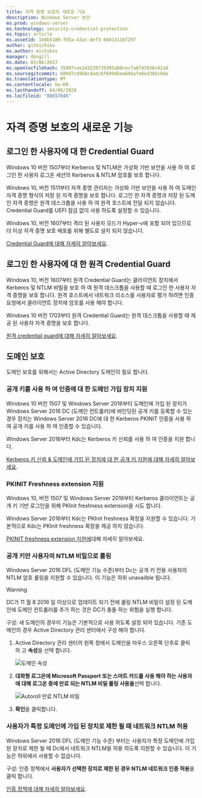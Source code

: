 ```yaml
---
title: 자격 증명 보호의 새로운 기능
description: Windows Server 보안
ms.prod: windows-server
ms.technology: security-credential-protection
ms.topic: article
ms.assetid: 1b0b5180-f65a-43ac-8ef3-66014116f297
author: gitmichiko
ms.author: michikos
manager: dongill
ms.date: 03/06/2017
ms.openlocfilehash: 35097cee243239735995a00cec7a6fd3936c62a8
ms.sourcegitcommit: b00d7c8968c4adc8f699dbee694afe6ed36bc9de
ms.translationtype: MT
ms.contentlocale: ko-KR
ms.lasthandoff: 04/08/2020
ms.locfileid: "80857046"
---
```

# <a name="whats-new-in-credential-protection"></a>자격 증명 보호의 새로운 기능

## <a name="credential-guard-for-signed-in-user"></a>로그인 한 사용자에 대 한 Credential Guard

Windows 10 버전 1507부터 Kerberos 및 NTLM은 가상화 기반 보안을 사용 하 여 로그인 한 사용자 로그온 세션의 Kerberos & NTLM 암호를 보호 합니다. 

Windows 10, 버전 1511부터 자격 증명 관리자는 가상화 기반 보안을 사용 하 여 도메인 자격 증명 형식의 저장 된 자격 증명을 보호 합니다. 로그인 한 자격 증명과 저장 된 도메인 자격 증명은 원격 데스크톱을 사용 하 여 원격 호스트에 전달 되지 않습니다. Credential Guard를 UEFI 잠금 없이 사용 하도록 설정할 수 있습니다.

Windows 10, 버전 1607부터 격리 된 사용자 모드가 Hyper-v에 포함 되어 있으므로 더 이상 자격 증명 보호 배포를 위해 별도로 설치 되지 않습니다.

[Credential Guard에 대해 자세히 알아보세요](https://technet.microsoft.com/itpro/windows/keep-secure/credential-guard).


## <a name="remote-credential-guard-for-signed-in-user"></a>로그인 한 사용자에 대 한 원격 Credential Guard

Windows 10, 버전 1607부터 원격 Credential Guard는 클라이언트 장치에서 Kerberos 및 NTLM 비밀을 보호 하 여 원격 데스크톱을 사용할 때 로그인 한 사용자 자격 증명을 보호 합니다. 원격 호스트에서 네트워크 리소스를 사용자로 평가 하려면 인증 요청에서 클라이언트 장치에 암호를 사용 해야 합니다.

Windows 10 버전 1703부터 원격 Credential Guard는 원격 데스크톱을 사용할 때 제공 된 사용자 자격 증명을 보호 합니다.

[원격 credential guard에 대해 자세히 알아보세요](https://technet.microsoft.com/itpro/windows/keep-secure/remote-credential-guard).

## <a name="domain-protections"></a>도메인 보호

도메인 보호를 위해서는 Active Directory 도메인이 필요 합니다.

### <a name="domain-joined-device-support-for-authentication-using-public-key"></a>공개 키를 사용 하 여 인증에 대 한 도메인 가입 장치 지원

Windows 10 버전 1507 및 Windows Server 2016부터 도메인에 가입 된 장치가 Windows Server 2016 DC (도메인 컨트롤러)에 바인딩된 공개 키를 등록할 수 있는 경우 장치는 Windows Server 2016 DC에 대 한 Kerberos PKINIT 인증을 사용 하 여 공개 키를 사용 하 여 인증할 수 있습니다.

Windows Server 2016부터 Kdc는 Kerberos 키 신뢰를 사용 하 여 인증을 지원 합니다.  

[Kerberos 키 신뢰 & 도메인에 가입 된 장치에 대 한 공개 키 지원에 대해 자세히 알아보세요](https://technet.microsoft.com/windows-server-docs/security/kerberos/whats-new-in-kerberos-authentication).

### <a name="pkinit-freshness-extension-support"></a>PKINIT Freshness extension 지원

Windows 10, 버전 1507 및 Windows Server 2016부터 Kerberos 클라이언트는 공개 키 기반 로그인을 위해 PKInit freshness extension을 시도 합니다. 

Windows Server 2016부터 Kdc는 PKInit freshness 확장을 지원할 수 있습니다.  기본적으로 Kdc는 PKInit freshness 확장을 제공 하지 않습니다. 

[PKINIT freshness extension 지원에](https://technet.microsoft.com/windows-server-docs/security/kerberos/whats-new-in-kerberos-authentication)대해 자세히 알아보세요.

### <a name="rolling-public-key-only-users-ntlm-secrets"></a>공개 키만 사용자의 NTLM 비밀으로 롤링

Windows Server 2016 DFL (도메인 기능 수준)부터 Dc는 공개 키 전용 사용자의 NTLM 암호 롤링을 지원할 수 있습니다. 이 기능은 하위 unavailble 됩니다.

> [!WARNING] 
> DC가 11 월 8 2016 일 이상으로 업데이트 되기 전에 롤링 NTLM 비밀이 설정 된 도메인에 도메인 컨트롤러를 추가 하는 것은 DC가 충돌 하는 위험을 실행 합니다. 

구성: 새 도메인의 경우이 기능은 기본적으로 사용 하도록 설정 되어 있습니다. 기존 도메인의 경우 Active Directory 관리 센터에서 구성 해야 합니다. 

1. Active Directory 관리 센터의 왼쪽 창에서 도메인을 마우스 오른쪽 단추로 클릭 하 고 **속성**을 선택 합니다.

    ![도메인 속성](../media/Credentials-Protection-And-Management/domain-properties.png)

2. **대화형 로그온에 Microsoft Passport 또는 스마트 카드를 사용 해야 하는 사용자에 대해 로그온 중에 만료 되는 NTLM 비밀 롤링 사용을**선택 합니다.

    ![Autoroll 만료 NTLM 비밀](../media/Credentials-Protection-And-Management/autoroll-ntlm.png)

3. **확인**을 클릭합니다. 

### <a name="allowing-network-ntlm-when-user-is-restricted-to-specific-domain-joined-devices"></a>사용자가 특정 도메인에 가입 된 장치로 제한 될 때 네트워크 NTLM 허용

Windows Server 2016 DFL (도메인 기능 수준) 부터는 사용자가 특정 도메인에 가입 된 장치로 제한 될 때 Dc에서 네트워크 NTLM을 허용 하도록 지원할 수 있습니다. 이 기능은 하위에서 사용할 수 없습니다.

구성: 인증 정책에서 **사용자가 선택한 장치로 제한 된 경우 NTLM 네트워크 인증 허용**을 클릭 합니다. 

[인증 정책에 대해 자세히 알아보세요](https://technet.microsoft.com/windows-server-docs/security/credentials-protection-and-management/authentication-policies-and-authentication-policy-silos).
